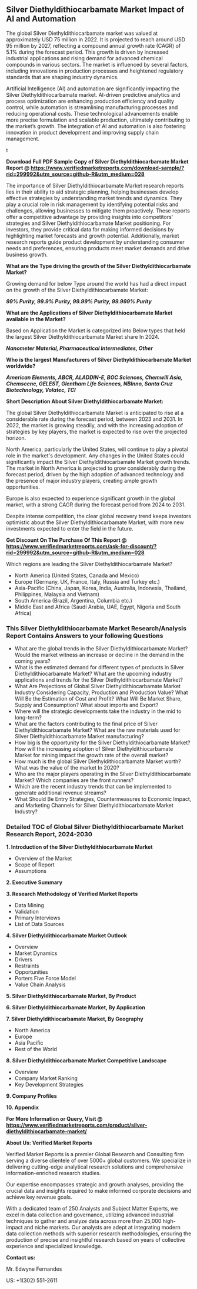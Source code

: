 <h2>Silver Diethyldithiocarbamate Market Impact of AI and Automation</h2><p>The global Silver Diethyldithiocarbamate market was valued at approximately USD 75 million in 2022. It is projected to reach around USD 95 million by 2027, reflecting a compound annual growth rate (CAGR) of 5.1% during the forecast period. This growth is driven by increased industrial applications and rising demand for advanced chemical compounds in various sectors. The market is influenced by several factors, including innovations in production processes and heightened regulatory standards that are shaping industry dynamics.</p><p>Artificial Intelligence (AI) and automation are significantly impacting the Silver Diethyldithiocarbamate market. AI-driven predictive analytics and process optimization are enhancing production efficiency and quality control, while automation is streamlining manufacturing processes and reducing operational costs. These technological advancements enable more precise formulation and scalable production, ultimately contributing to the market’s growth. The integration of AI and automation is also fostering innovation in product development and improving supply chain management.</p>t</p><p id="" class=""><strong>Download Full PDF Sample Copy of Silver Diethyldithiocarbamate Market Report @ <a href="https://www.verifiedmarketreports.com/download-sample/?rid=299992&utm_source=github-R&utm_medium=028" target="_blank">https://www.verifiedmarketreports.com/download-sample/?rid=299992&utm_source=github-R&utm_medium=028</a></strong></p><p>The importance of&nbsp;Silver Diethyldithiocarbamate Market research reports lies in their ability to aid strategic planning, helping businesses develop effective strategies by understanding market trends and dynamics. They play a crucial role in risk management by identifying potential risks and challenges, allowing businesses to mitigate them proactively. These reports offer a competitive advantage by providing insights into competitors' strategies and Silver Diethyldithiocarbamate Market positioning. For investors, they provide critical data for making informed decisions by highlighting market forecasts and growth potential. Additionally, market research reports guide product development by understanding consumer needs and preferences, ensuring products meet market demands and drive business growth.</p><p><strong>What are the&nbsp;Type driving the growth of the Silver Diethyldithiocarbamate Market?</strong></p><p id="" class="">Growing demand for below Type around the world has had a direct impact on the growth of the Silver Diethyldithiocarbamate Market:</p><em><strong>99% Purity, 99.9% Purity, 99.99% Purity, 99.999% Purity</strong></em></p><strong>What are the&nbsp;Applications&nbsp;of Silver Diethyldithiocarbamate Market available in the Market?</strong></p><p id="" class="">Based on Application the Market is categorized into Below types that held the largest Silver Diethyldithiocarbamate Market share In 2024.</p><em><strong>Nanometer Material, Pharmaceutical Intermediates, Other</strong></em></p><strong>Who is the largest Manufacturers of Silver Diethyldithiocarbamate Market worldwide?</strong></p><p><em><strong>American Elements, ABCR, ALADDIN-E, BOC Sciences, Chemwill Asia, Chemscene, GELEST, Glentham Life Sciences, NBInno, Santa Cruz Biotechnology, Volatec, TCI</strong></em></p><p id="" class=""><strong>Short Description About Silver Diethyldithiocarbamate Market:</strong></p><p>The global Silver Diethyldithiocarbamate Market is anticipated to rise at a considerable rate during the forecast period, between 2023 and 2031. In 2022, the market is growing steadily, and with the increasing adoption of strategies by key players, the market is expected to rise over the projected horizon.</p><p>North America, particularly the United States, will continue to play a pivotal role in the market's development. Any changes in the United States could significantly impact the Silver Diethyldithiocarbamate Market growth trends. The market in North America is projected to grow considerably during the forecast period, driven by the high adoption of advanced technology and the presence of major industry players, creating ample growth opportunities.</p><p>Europe is also expected to experience significant growth in the global market, with a strong CAGR during the forecast period from 2024 to 2031.</p><p>Despite intense competition, the clear global recovery trend keeps investors optimistic about the Silver Diethyldithiocarbamate Market, with more new investments expected to enter the field in the future.</p><p id="" class=""><strong>Get Discount On The Purchase Of This Report @ <a href="https://www.verifiedmarketreports.com/ask-for-discount/?rid=299992&utm_source=github-R&utm_medium=028" target="_blank">https://www.verifiedmarketreports.com/ask-for-discount/?rid=299992&utm_source=github-R&utm_medium=028</a></strong></p>Which regions are leading the Silver Diethyldithiocarbamate Market?</p><ul><li>North America (United States, Canada and Mexico)</li><li>Europe (Germany, UK, France, Italy, Russia and Turkey etc.)</li><li>Asia-Pacific (China, Japan, Korea, India, Australia, Indonesia, Thailand, Philippines, Malaysia and Vietnam)</li><li>South America (Brazil, Argentina, Columbia etc.)</li><li>Middle East and Africa (Saudi Arabia, UAE, Egypt, Nigeria and South Africa)</li></ul><h3 id="" class="">This Silver Diethyldithiocarbamate Market Research/Analysis Report Contains Answers to your following Questions</h3><ul><li>What are the global trends in the Silver Diethyldithiocarbamate Market? Would the market witness an increase or decline in the demand in the coming years?</li><li>What is the estimated demand for different types of products in Silver Diethyldithiocarbamate Market? What are the upcoming industry applications and trends for the Silver Diethyldithiocarbamate Market?</li><li>What Are Projections of Global Silver Diethyldithiocarbamate Market Industry Considering Capacity, Production and Production Value? What Will Be the Estimation of Cost and Profit? What Will Be Market Share, Supply and Consumption? What about imports and Export?</li><li>Where will the strategic developments take the industry in the mid to long-term?</li><li>What are the factors contributing to the final price of Silver Diethyldithiocarbamate Market? What are the raw materials used for Silver Diethyldithiocarbamate Market manufacturing?</li><li>How big is the opportunity for the Silver Diethyldithiocarbamate Market? How will the increasing adoption of Silver Diethyldithiocarbamate Market for mining impact the growth rate of the overall market?</li><li>How much is the global Silver Diethyldithiocarbamate Market worth? What was the value of the market In 2020?</li><li>Who are the major players operating in the Silver Diethyldithiocarbamate Market? Which companies are the front runners?</li><li>Which are the recent industry trends that can be implemented to generate additional revenue streams?</li><li>What Should Be Entry Strategies, Countermeasures to Economic Impact, and Marketing Channels for Silver Diethyldithiocarbamate Market Industry?</li></ul><h3 id="" class="">Detailed TOC of Global Silver Diethyldithiocarbamate Market Research Report, 2024-2030</h3><p id="" class=""><strong>1. Introduction of the Silver Diethyldithiocarbamate Market</strong></p><ul><li>Overview of the Market</li><li>Scope of Report</li><li>Assumptions</li></ul><p id="" class=""><strong>2. Executive Summary</strong></p><p id="" class=""><strong>3. Research Methodology of Verified Market Reports</strong></p><ul><li>Data Mining</li><li>Validation</li><li>Primary Interviews</li><li>List of Data Sources</li></ul><p id="" class=""><strong>4. Silver Diethyldithiocarbamate Market Outlook</strong></p><ul><li>Overview</li><li>Market Dynamics</li><li>Drivers</li><li>Restraints</li><li>Opportunities</li><li>Porters Five Force Model</li><li>Value Chain Analysis</li></ul><p id="" class=""><strong>5. Silver Diethyldithiocarbamate Market, By Product</strong></p><p id="" class=""><strong>6. Silver Diethyldithiocarbamate Market, By Application</strong></p><p id="" class=""><strong>7. Silver Diethyldithiocarbamate Market, By Geography</strong></p><ul><li>North America</li><li>Europe</li><li>Asia Pacific</li><li>Rest of the World</li></ul><p id="" class=""><strong>8. Silver Diethyldithiocarbamate Market Competitive Landscape</strong></p><ul><li>Overview</li><li>Company Market Ranking</li><li>Key Development Strategies</li></ul><p id="" class=""><strong>9. Company Profiles</strong></p><p id="" class=""><strong>10. Appendix</strong></p><p id="" class=""><strong>For More Information or Query, Visit @ <a href="https://www.verifiedmarketreports.com/product/silver-diethyldithiocarbamate-market/" target="_blank">https://www.verifiedmarketreports.com/product/silver-diethyldithiocarbamate-market/</a></strong></p><p id="" class=""><strong>About Us: Verified Market Reports</strong></p><p id="" class="">Verified Market Reports is a premier Global Research and Consulting firm serving a diverse clientele of over 5000+ global customers. We specialize in delivering cutting-edge analytical research solutions and comprehensive information-enriched research studies.</p><p id="" class="">Our expertise encompasses strategic and growth analyses, providing the crucial data and insights required to make informed corporate decisions and achieve key revenue goals.</p><p id="" class="">With a dedicated team of 250 Analysts and Subject Matter Experts, we excel in data collection and governance, utilizing advanced industrial techniques to gather and analyze data across more than 25,000 high-impact and niche markets. Our analysts are adept at integrating modern data collection methods with superior research methodologies, ensuring the production of precise and insightful research based on years of collective experience and specialized knowledge.</p><p id="" class=""><strong>Contact us:</strong></p><p id="" class="">Mr. Edwyne Fernandes</p><p id="" class="">US: +1(302) 551-2611</p>